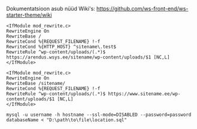 Dokumentatsioon asub nüüd Wiki's: https://github.com/ws-front-end/ws-starter-theme/wiki
```
<IfModule mod_rewrite.c>
RewriteEngine On
RewriteBase /
RewriteCond %{REQUEST_FILENAME} !-f
RewriteCond %{HTTP_HOST} ^sitename\.test$
RewriteRule ^wp-content/uploads/(.*)$ https://arendus.wsys.ee/sitename/wp-content/uploads/$1 [NC,L]
</IfModule>
```
```
<IfModule mod_rewrite.c>
RewriteEngine On
RewriteBase /sitename/
RewriteCond %{REQUEST_FILENAME} !-f
RewriteRule ^wp-content/uploads/(.*)$ https://www.sitename.ee/wp-content/uploads/$1 [NC,L]
</IfModule>
```
```
mysql -u username -h hostname --ssl-mode=DISABLED --password=password databaseName < "D:\path\to\file\location.sql"
```
